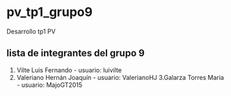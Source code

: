 # pv_tp1_grupo9
Desarrollo tp1 PV


## lista de integrantes del grupo 9

1. Vilte Luis Fernando - usuario: luivilte 
2. Valeriano Hernán Joaquín - usuario: ValerianoHJ
3.Galarza Torres Maria - usuario: MajoGT2015